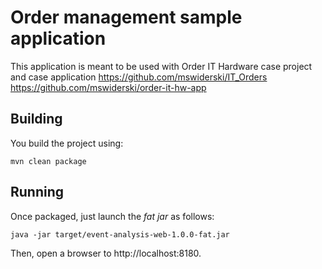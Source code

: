 # Order management sample application

This application is meant to be used with Order IT Hardware case project and case application
https://github.com/mswiderski/IT_Orders
https://github.com/mswiderski/order-it-hw-app


## Building

You build the project using:

```
mvn clean package
```

## Running

Once packaged, just launch the _fat jar_ as follows:

```
java -jar target/event-analysis-web-1.0.0-fat.jar
```

Then, open a browser to http://localhost:8180.

